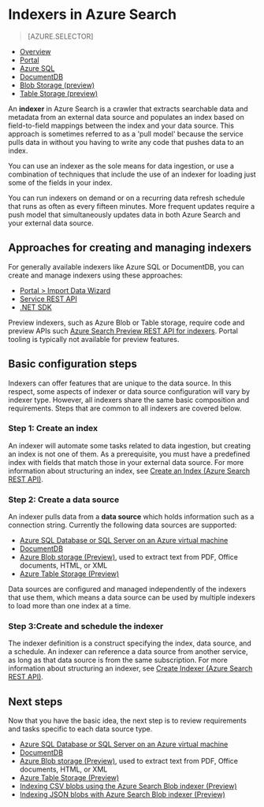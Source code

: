 <properties
	pageTitle="Indexers in Azure Search | Microsoft Azure | Hosted cloud search service"
	description="Crawl Azure SQL database, DocumentDB, or Azure storage to extract searchable data and populate an Azure Search index."
	services="search"
	documentationCenter=""
	authors="HeidiSteen"
	manager="jhubbard"
	editor=""
    tags="azure-portal"/>

<tags
	ms.service="search"
	ms.devlang="na"
	ms.workload="search"
	ms.topic="get-started-article"
	ms.tgt_pltfrm="na"
	ms.date="08/08/2016"
	ms.author="heidist"/>

# Indexers in Azure Search
> [AZURE.SELECTOR]
- [Overview](search-indexer-overview.md)
- [Portal](search-import-data-portal.md)
- [Azure SQL](search-howto-connecting-azure-sql-database-to-azure-search-using-indexers-2015-02-28.md)
- [DocumentDB](../documentdb/documentdb-search-indexer.md)
- [Blob Storage (preview)](search-howto-indexing-azure-blob-storage.md)
- [Table Storage (preview)](search-howto-indexing-azure-tables.md)

An **indexer** in Azure Search is a crawler that extracts searchable data and metadata from an external data source and populates an index based on field-to-field mappings between the index and your data source. This approach is sometimes referred to as a 'pull model' because the service pulls data in without you having to write any code that pushes data to an index.

You can use an indexer as the sole means for data ingestion, or use a combination of techniques that include the use of an indexer for loading just some of the fields in your index.

You can run indexers on demand or on a recurring data refresh schedule that runs as often as every fifteen minutes. More frequent updates require a push model that simultaneously updates data in both Azure Search and your external data source.

## Approaches for creating and managing indexers

For generally available indexers like Azure SQL or DocumentDB, you can create and manage indexers using these approaches:

- [Portal > Import Data Wizard ](search-get-started-portal.md)
- [Service REST API](https://msdn.microsoft.com/library/azure/dn946891.aspx)
- [.NET SDK](https://msdn.microsoft.com/library/azure/microsoft.azure.search.iindexersoperations.aspx)

Preview indexers, such as Azure Blob or Table storage, require code and preview APIs such [Azure Search Preview REST API for indexers](search-api-indexers-2015-02-28-preview.md). Portal tooling is typically not available for preview features.

## Basic configuration steps

Indexers can offer features that are unique to the data source. In this respect, some aspects of indexer or data source configuration will vary by indexer type. However, all indexers share the same basic composition and requirements. Steps that are common to all indexers are covered below.

### Step 1: Create an index

An indexer will automate some tasks related to data ingestion, but creating an index is not one of them. As a prerequisite, you must have a predefined index with fields that match those in your external data source. For more information about structuring an index, see [Create an Index (Azure Search REST API)](https://msdn.microsoft.com/library/azure/dn798941.aspx).

### Step 2: Create a data source

An indexer pulls data from a **data source** which holds information such as a connection string. Currently the following data sources are supported:

- [Azure SQL Database or SQL Server on an Azure virtual machine](search-howto-connecting-azure-sql-database-to-azure-search-using-indexers-2015-02-28.md)
- [DocumentDB](../documentdb/documentdb-search-indexer.md)
- [Azure Blob storage (Preview)](search-howto-indexing-azure-blob-storage.md), used to extract text from PDF, Office documents, HTML, or XML
- [Azure Table Storage (Preview)](search-howto-indexing-azure-tables.md)

Data sources are configured and managed independently of the indexers that use them, which means a data source can be used by multiple indexers to load more than one index at a time. 

### Step 3:Create and schedule the indexer

The indexer definition is a construct specifying the index, data source, and a schedule. An indexer can reference a data source from another service, as long as that data source is from the same subscription. For more information about structuring an indexer, see [Create Indexer (Azure Search REST API)](https://msdn.microsoft.com/library/azure/dn946899.aspx).

## Next steps

Now that you have the basic idea, the next step is to review requirements and tasks specific to each data source type.

- [Azure SQL Database or SQL Server on an Azure virtual machine](search-howto-connecting-azure-sql-database-to-azure-search-using-indexers-2015-02-28.md)
- [DocumentDB](../documentdb/documentdb-search-indexer.md)
- [Azure Blob storage (Preview)](search-howto-indexing-azure-blob-storage.md), used to extract text from PDF, Office documents, HTML, or XML
- [Azure Table Storage (Preview)](search-howto-indexing-azure-tables.md)
- [Indexing CSV blobs using the Azure Search Blob indexer (Preview)](search-howto-index-csv-blobs.md)
- [Indexing JSON blobs with Azure Search Blob indexer (Preview)](search-howto-index-json-blobs.md)

